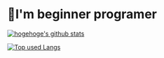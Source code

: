 # 🤔I'm beginner programer
<!-- リポジトリステータス -->
[![hogehoge's github stats](https://github-readme-stats.vercel.app/api?username=hanikami63254&hide=contribs&count_private=true&show_icons=true&theme=vue)](https://github.com/hanikami63254/)
<!-- ソースコード統計 -->
[![Top used Langs](https://github-readme-stats.vercel.app/api/top-langs/?username=hanikami63254&layout=compact&theme=buefy)](https://github.com/hanikami63254/)
<!---
hanikami63254/hanikami63254 is a ✨ special ✨ repository because its `README.md` (this file) appears on your GitHub profile.
You can click the Preview link to take a look at your changes.
--->
